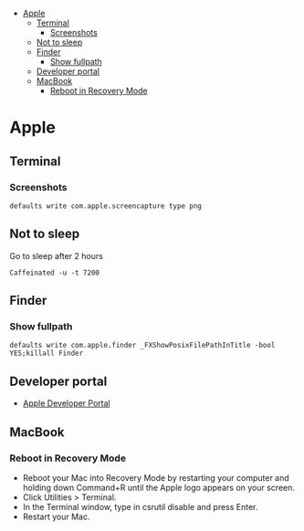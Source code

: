 - [Apple](#apple)
  * [Terminal](#terminal)
    + [Screenshots](#screenshots)
  * [Not to sleep](#not-to-sleep)
  * [Finder](#finder)
    + [Show fullpath](#show-fullpath)
  * [Developer portal](#developer-portal)
  * [MacBook](#macbook)
    + [Reboot in Recovery Mode](#reboot-in-recovery-mode)

<!-- END TOC -->

# Apple

## Terminal

### Screenshots

    defaults write com.apple.screencapture type png

## Not to sleep

Go to sleep after 2 hours

    Caffeinated -u -t 7200

## Finder

### Show fullpath

    defaults write com.apple.finder _FXShowPosixFilePathInTitle -bool YES;killall Finder

## Developer portal

* [Apple Developer Portal](https://developer.apple.com/)


## MacBook

### Reboot in Recovery Mode

* Reboot your Mac into Recovery Mode by restarting your computer and holding down Command+R until the Apple logo appears on your screen.
* Click Utilities > Terminal.
* In the Terminal window, type in csrutil disable and press Enter.
* Restart your Mac.
